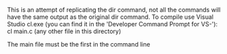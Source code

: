 This is an attempt of replicating the dir command, not all the commands will have the same output as the original dir command.
To compile use Visual Studio cl.exe (you can find it in the 'Developer Command Prompt for VS-'):
    cl main.c (any other file in this directory)

The main file must be the first in the command line
